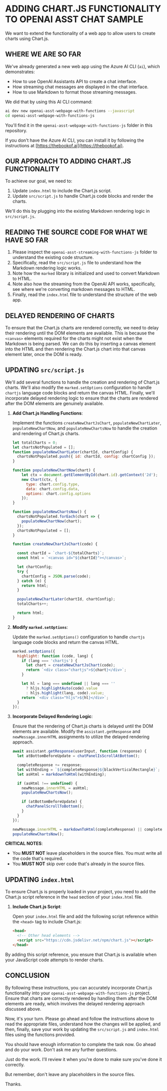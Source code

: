 # ADDING CHART.JS FUNCTIONALITY TO OPENAI ASST CHAT SAMPLE

We want to extend the functionality of a web app to allow users to create charts using Chart.js.

## WHERE WE ARE SO FAR

We've already generated a new web app using the Azure AI CLI (`ai`), which demonstrates:
- How to use OpenAI Assistants API to create a chat interface.
- How streaming chat messages are displayed in the chat interface.
- How to use Markdown to format those streaming messages.

We did that by using this AI CLI command:

```bash
ai dev new openai-asst-webpage-with-functions --javascript
cd openai-asst-webpage-with-functions-js
```

You'll find it in the `openai-asst-webpage-with-functions-js` folder in this repository.

If you don't have the Azure AI CLI, you can install it by following the instructions at [https://thebookof.ai](https://thebookof.ai).

## OUR APPROACH TO ADDING CHART.JS FUNCTIONALITY

To achieve our goal, we need to:
1. Update `index.html` to include the Chart.js script.
2. Update `src/script.js` to handle Chart.js code blocks and render the charts.

We'll do this by plugging into the existing Markdown rendering logic in `src/script.js`.

## READING THE SOURCE CODE FOR WHAT WE HAVE SO FAR

1. Please inspect the `openai-asst-streaming-with-functions-js` folder to understand the existing code structure.  
2. Specifically, read the `src/script.js` file to understand how the Markdown rendering logic works.
3. Note how the `marked` library is initialized and used to convert Markdown to HTML.
4. Note also how the streaming from the OpenAI API works, specifically, see where we're converting markdown messages to HTML.
5. Finally, read the `index.html` file to understand the structure of the web app.

## DELAYED RENDERING OF CHARTS

To ensure that the Chart.js charts are rendered correctly, we need to delay their rendering until the DOM elements are available. This is because the `<canvas>` elements required for the charts might not exist when the Markdown is being parsed. We can do this by inserting a canvas element into the HTML and then rendering the Chart.js chart into that canvas element later, once the DOM is ready.

## UPDATING `src/script.js`

We'll add several functions to handle the creation and rendering of Chart.js charts. We'll also modify the `marked.setOptions` configuration to handle `chartjs` language code blocks and return the canvas HTML. Finally, we'll incorporate delayed rendering logic to ensure that the charts are rendered after the DOM elements are genuinely available.

1. **Add Chart.js Handling Functions**:
   
   Implement the functions `createNewChartJsChart`, `populateNewChartLater`, `populateNewChartNow`, and `populateNewChartsNow` to handle the creation and rendering of Chart.js charts.
   
   ```javascript
   let totalCharts = 0;
   let chartsNotPopulated = [];
   function populateNewChartLater(chartId, chartConfig) {
     chartsNotPopulated.push({ id: chartId, config: chartConfig });
   }

   function populateNewChartNow(chart) {
       let ctx = document.getElementById(chart.id).getContext('2d');
       new Chart(ctx, {
         type: chart.config.type,
         data: chart.config.data,
         options: chart.config.options
       });
   }

   function populateNewChartsNow() {
     chartsNotPopulated.forEach(chart => {
       populateNewChartNow(chart);
     });
     chartsNotPopulated = [];
   }

   function createNewChartJsChart(code) {

     const chartId = `chart-${totalCharts}`;
     const html = `<canvas id="${chartId}"></canvas>`;

     let chartConfig;
     try {
       chartConfig = JSON.parse(code);
     } catch (e) {
       return html;
     }

     populateNewChartLater(chartId, chartConfig);
     totalCharts++;

     return html;
   }
   ```

2. **Modify `marked.setOptions`**:
   
   Update the `marked.setOptions()` configuration to handle `chartjs` language code blocks and return the canvas HTML.
   
   ```javascript
   marked.setOptions({
     highlight: function (code, lang) {
       if (lang === 'chartjs') {
         let chart = createNewChartJsChart(code);
         return `<div class="chartjs">${chart}</div>`;
       }

       let hl = lang === undefined || lang === ''
         ? hljs.highlightAuto(code).value
         : hljs.highlight(lang, code).value;
       return `<div class="hljs">${hl}</div>`;
     }
   });
   ```

3. **Incorporate Delayed Rendering Logic**:
   
   Ensure that the rendering of Chart.js charts is delayed until the DOM elements are available. Modify the `assistant.getResponse` and `newMessage.innerHTML` assignments to utilize the delayed rendering approach.
   
   ```javascript
   await assistant.getResponse(userInput, function (response) {
     let atBottomBeforeUpdate = chatPanelIsScrollAtBottom();

     completeResponse += response;
     let withEnding = `${completeResponse}${blackVerticalRectangle}`;
     let asHtml = markdownToHtml(withEnding);

     if (asHtml !== undefined) {
       newMessage.innerHTML = asHtml;
       populateNewChartsNow();

       if (atBottomBeforeUpdate) {
         chatPanelScrollToBottom();
       }
     }
   });

   newMessage.innerHTML = markdownToHtml(completeResponse) || completeResponse.replace(/\n/g, '<br/>');
   populateNewChartsNow();
   ```

**CRITICAL NOTES**:  
- You **MUST NOT** leave placeholders in the source files. You must write all the code that's required.  
- You **MUST NOT** skip over code that's already in the source files.  

## UPDATING `index.html`

To ensure Chart.js is properly loaded in your project, you need to add the Chart.js script reference in the `head` section of your `index.html` file.

1. **Include Chart.js Script**:
   
   Open your `index.html` file and add the following script reference within the `<head>` tag to include Chart.js:
   
   ```html
   <head>
     <!-- Other head elements -->
     <script src="https://cdn.jsdelivr.net/npm/chart.js"></script>
   </head>
   ```

By adding this script reference, you ensure that Chart.js is available when your JavaScript code attempts to render charts.

## CONCLUSION

By following these instructions, you can accurately incorporate Chart.js functionality into your `openai-asst-webpage-with-functions-js` project. Ensure that charts are correctly rendered by handling them after the DOM elements are ready, which involves the delayed rendering approach discussed above.

Now, it's your turn. Please go ahead and follow the instructions above to read the appropriate files, understand how the changes will be applied, and then, finally, save your work by updating the `src/script.js` and `index.html` files using the functions provided.

You should have enough information to complete the task now. Go ahead and do your work. Don't ask me any further questions.

Just do the work. I'll review it when you're done to make sure you've done it correctly.

But remember, don't leave any placeholders in the source files.

Thanks.